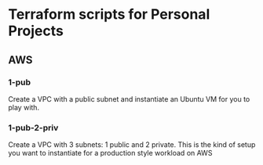 # Terraform scripts for Personal Projects

## AWS

### 1-pub
Create a VPC with a public subnet and instantiate an Ubuntu VM for you to play with.

### 1-pub-2-priv
Create a VPC with 3 subnets: 1 public and 2 private. This is the kind of setup you want to instantiate for a production style workload on AWS


